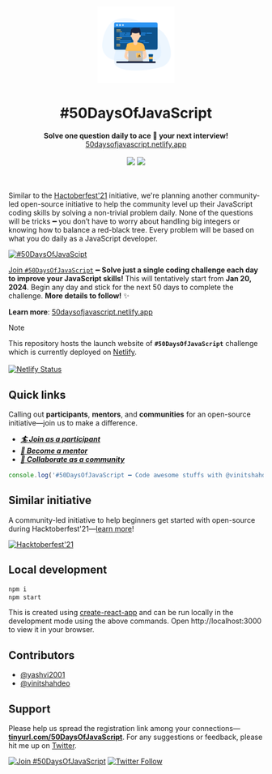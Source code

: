 <div align='center'>
  <a href='https://50daysofjavascript.netlify.app'><img src='public/50daysofjavascript.png' height='30%' width='30%'/></a>
  <h1>#50DaysOfJavaScript</h1>
  <strong>Solve one question daily to ace 🎯 your next interview!</strong><br/>
  <a href='https://50daysofjavascript.netlify.app/'>50daysofjavascript.netlify.app</a>
  <br/><br/>
  <img src='https://forthebadge.com/images/badges/powered-by-coffee.svg' />
  <a href='https://50daysofjavascript.netlify.app/'>
    <img src='https://forthebadge.com/images/badges/check-it-out.svg' />
  </a>
  <br/><br/><br/>
</div>

Similar to the [Hactoberfest'21](https://vinitshahdeo.dev/hacktoberfest-2021) initiative, we're planning another community-led open-source initiative to help the community level up their JavaScript coding skills by solving a non-trivial problem daily. None of the questions will be tricks ━ you don’t have to worry about handling big integers or knowing how to balance a red-black tree. Every problem will be based on what you do daily as a JavaScript developer.

[![#50DaysOfJavaScipt](https://badgen.net/badge/%23/50DaysOfJavaScript?&scale=1.3)](https://50daysofjavascript.netlify.app/)

[Join `#50DaysOfJavaScript`](https://tinyurl.com/50DaysOfJavaScript) ━ **Solve just a single coding challenge each day to improve your JavaScript skills!** This will tentatively start from **Jan 20, 2024**. Begin any day and stick for the next 50 days to complete the challenge. **More details to follow!** ✨

**Learn more**: [50daysofjavascript.netlify.app](https://50daysofjavascript.netlify.app/)

> [!NOTE]
> This repository hosts the launch website of **`#50DaysOfJavaScript`** challenge which is currently deployed on [Netlify](https://50daysofjavascript.netlify.app/). <br/><br/>
> [![Netlify Status](https://api.netlify.com/api/v1/badges/32100f59-fa5f-49a1-89aa-40ecc48f002a/deploy-status)](https://app.netlify.com/sites/50daysofjavascript/deploys)

## Quick links

Calling out **participants**, **mentors**, and **communities** for an open-source initiative—join us to make a difference.

- ***[🏄 Join as a participant](https://forms.gle/83ZKpF4S5VEqNG6P8)***
- ***[🍿 Become a mentor](https://forms.gle/zGHWps1t7heYbcrP7)***
- ***[🚀 Collaborate as a community](https://forms.gle/oQAFMDofBtjeawhp8)***


```javascript
console.log('#50DaysOfJavaScript ━ Code awesome stuffs with @vinitshahdeo & friends!');
```

## Similar initiative

A community-led initiative to help beginners get started with open-source during Hacktoberfest'21—[learn more](https://vinitshahdeo.dev/hacktoberfest-2021)!

[![Hacktoberfest'21](https://github-readme-stats.vercel.app/api/pin/?username=vinitshahdeo&repo=Hacktoberfest2021&theme=nord)](https://github.com/vinitshahdeo/Hacktoberfest2021)

## Local development

```terminal
npm i
npm start
```

This is created using [create-react-app](https://legacy.reactjs.org/docs/create-a-new-react-app.html) and can be run locally in the development mode using the above commands. Open http://localhost:3000 to view it in your browser.

## Contributors

- [@yashvi2001](https://github.com/yashvi2001)
- [@vinitshahdeo](https://github.com/vinitshahdeo)


## Support

Please help us spread the registration link among your connections—**[tinyurl.com/50DaysOfJavaScript](https://tinyurl.com/50DaysOfJavaScript)**. For any suggestions or feedback, please hit me up on [Twitter](https://twitter.com/Vinit_Shahdeo).

[![Join #50DaysOfJavaScript](https://img.shields.io/badge/Join-%2350DaysOfJavaScript-EAD54D?logo=javascript&labelColor=31322E)](https://50daysofjavascript.netlify.app/) [![Twitter Follow](https://img.shields.io/twitter/follow/Vinit_Shahdeo?style=social)](https://twitter.com/Vinit_Shahdeo) 
